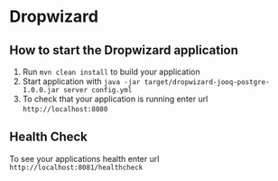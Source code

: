 # Dropwizard

How to start the Dropwizard application
---

1. Run `mvn clean install` to build your application
1. Start application with `java -jar target/dropwizard-jooq-postgre-1.0.0.jar server config.yml`
1. To check that your application is running enter url `http://localhost:8080`

Health Check
---

To see your applications health enter url `http://localhost:8081/healthcheck`

